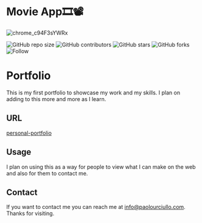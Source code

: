 # Movie App🎞📽


![chrome_c94F3sYWRx](https://user-images.githubusercontent.com/67667160/112369694-da54f400-8cb2-11eb-8a60-7279f4f2334e.png)



![GitHub repo size](https://img.shields.io/github/repo-size/paolourciullo/personal-portfolio)
![GitHub contributors](https://img.shields.io/github/contributors/paolourciullo/personal-portfolio)
![GitHub stars](https://img.shields.io/github/stars/paolourciullo/personal-portfolio?style=social)
![GitHub forks](https://img.shields.io/github/forks/paolourciullo/personal-portfolio?style=social)
![Follow](https://img.shields.io/twitter/follow/paolo__init__?style=social)



# Portfolio

This is my first portfolio to showcase my work and my skills.  I plan on adding to this more and more as I learn.  


## URL
[personal-portfolio](https://paolourciullo.github.io/personal-portfolio/)




## Usage
I plan on using this as a way for people to view what I can make on the web and also for them to contact me.

## Contact

If you want to contact me you can reach me at <info@paolourciullo.com>.  Thanks for visiting.

